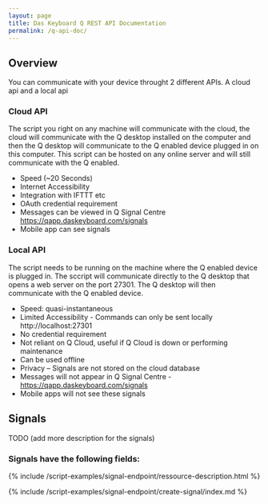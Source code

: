 ```yaml
---
layout: page
title: Das Keyboard Q REST API Documentation
permalink: /q-api-doc/
---
```








## Overview
You can communicate with your device throught 2 different APIs.
A cloud api and a local api

### Cloud API
The script you right on any machine will communicate with the cloud,
the cloud will communicate with the Q desktop installed on the computer and then the Q desktop will
communicate to the Q enabled device plugged in on this computer.
This script can be hosted on any online server and will still communicate with the Q enabled.

-	Speed (~20 Seconds)
-	Internet Accessibility
-	Integration with IFTTT etc
-	OAuth credential requirement
-	Messages can be viewed in Q Signal Centre https://qapp.daskeyboard.com/signals
-	Mobile app can see signals


### Local API
The script needs to be running on the machine where the Q enabled device is plugged in. 
The sccript will communicate directly to the Q desktop that opens a web server on the port 27301.
The Q desktop will then communicate with the Q enabled device.

- Speed: quasi-instantaneous
-	Limited Accessibility - Commands can only be sent locally http://localhost:27301
-	No credential requirement
-	Not reliant on Q Cloud, useful if Q Cloud is down or performing maintenance
- Can be used offline
-	Privacy – Signals are not stored on the cloud database
-	Messages will not appear in Q Signal Centre - https://qapp.daskeyboard.com/signals
-	Mobile apps will not see these signals


<a name="signal-ressource-anchor" id="signal-ressource-anchor"></a>

## Signals

TODO (add more description for the signals)

### Signals have the following fields:

{% include /script-examples/signal-endpoint/ressource-description.html %}

{% include /script-examples/signal-endpoint/create-signal/index.md %}




